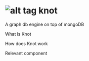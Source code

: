 ![alt tag](http://spirtfire.com/res/img/knot.png)
knot
====

A graph db engine on top of mongoDB

What is Knot

How does Knot work

Relevant component
  
